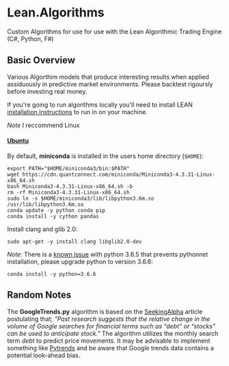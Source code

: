 # Lean.Algorithms
Custom Algorithms for use for use with the Lean Algorithmic Trading Engine (C#, Python, F#)

## Basic Overview ##

Various Algorthim models that produce interesting results when applied assiduously in predictive market environments. Please backtest rigoursly before investing real money.

If you're going to run algorithms locally you'll need to install LEAN [installation instructions](https://github.com/QuantConnect/Lean#installation-instructions) to run in on your machine.

*Note* I reccommend Linux
#### [Ubuntu](https://github.com/QuantConnect/Lean#linux-debian-ubuntu)
By default, **miniconda** is installed in the users home directory (`$HOME`):
```
export PATH="$HOME/miniconda3/bin:$PATH"
wget https://cdn.quantconnect.com/miniconda/Miniconda3-4.3.31-Linux-x86_64.sh
bash Miniconda3-4.3.31-Linux-x86_64.sh -b
rm -rf Miniconda3-4.3.31-Linux-x86_64.sh
sudo ln -s $HOME/miniconda3/lib/libpython3.6m.so /usr/lib/libpython3.6m.so
conda update -y python conda pip
conda install -y cython pandas
```

Install clang and glib 2.0:
```
sudo apt-get -y install clang libglib2.0-dev
```

*Note:* There is a [known issue](https://github.com/pythonnet/pythonnet/issues/609) with python 3.6.5 that prevents pythonnet installation, please upgrade python to version 3.6.6:
```
conda install -y python=3.6.6
```
## Random Notes ##

The **GoogleTrends.py** algorithm is based on the [SeekingAlpha](https://seekingalpha.com/article/4202781-timing-market-google-trends-search-volume-data) article postulating that; *"Past research suggests that the relative change in the volume of Google searches for financial terms such as “debt” or “stocks” can be used to anticipate stock."* 
The algorithm utilizes the monthly search term *debt* to predict price movements. It may be advisable to implement something like [Pytrends](https://github.com/GeneralMills/pytrends/blob/master/examples/example.py) and be aware that Google trends data contains a potential look-ahead bias. 
